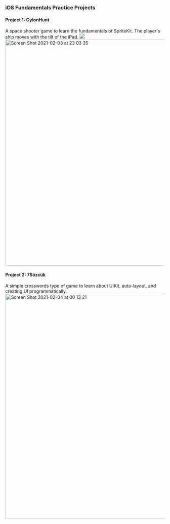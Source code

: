 ### iOS Fundamentals Practice Projects

#### Project 1: CylonHunt
A space shooter game to learn the fundamentals of SpriteKit. The player's ship moves with the tilt of the iPad.
![](cylon-hunt-clip.gif)
<img width="713" alt="Screen Shot 2021-02-03 at 23 03 35" src="https://user-images.githubusercontent.com/51910678/106809694-07a2ff80-667d-11eb-9e6d-a20be836918c.png">

#### Project 2: 7Sözcük
A simple crosswords type of game to learn about UIKit, auto-layout, and creating UI programmatically.
<img width="710" alt="Screen Shot 2021-02-04 at 00 13 21" src="https://user-images.githubusercontent.com/51910678/106810437-fc9c9f00-667d-11eb-9bd0-72d847a089b6.png">



